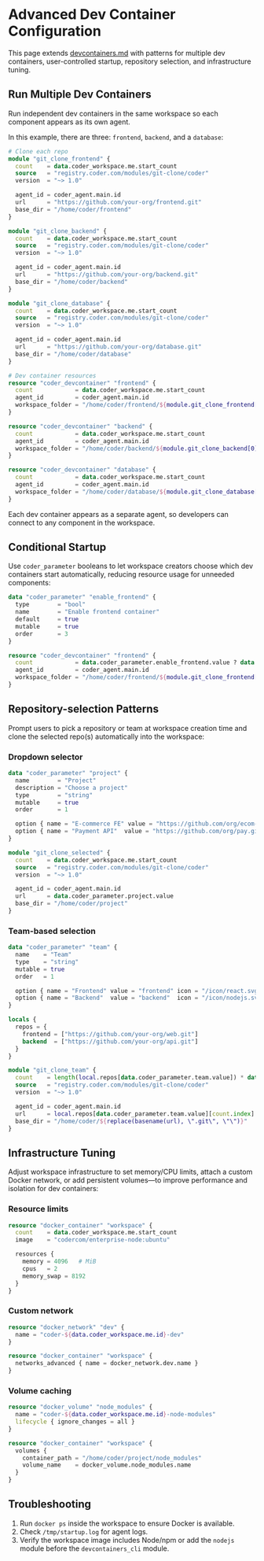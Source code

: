 # Advanced Dev Container Configuration

This page extends [devcontainers.md](./devcontainers.md) with patterns for multiple dev containers,
user-controlled startup, repository selection, and infrastructure tuning.

## Run Multiple Dev Containers

Run independent dev containers in the same workspace so each component appears as its own agent.

In this example, there are three: `frontend`, `backend`, and a `database`:

```terraform
# Clone each repo
module "git_clone_frontend" {
  count    = data.coder_workspace.me.start_count
  source   = "registry.coder.com/modules/git-clone/coder"
  version  = "~> 1.0"

  agent_id = coder_agent.main.id
  url      = "https://github.com/your-org/frontend.git"
  base_dir = "/home/coder/frontend"
}

module "git_clone_backend" {
  count    = data.coder_workspace.me.start_count
  source   = "registry.coder.com/modules/git-clone/coder"
  version  = "~> 1.0"

  agent_id = coder_agent.main.id
  url      = "https://github.com/your-org/backend.git"
  base_dir = "/home/coder/backend"
}

module "git_clone_database" {
  count    = data.coder_workspace.me.start_count
  source   = "registry.coder.com/modules/git-clone/coder"
  version  = "~> 1.0"

  agent_id = coder_agent.main.id
  url      = "https://github.com/your-org/database.git"
  base_dir = "/home/coder/database"
}

# Dev container resources
resource "coder_devcontainer" "frontend" {
  count            = data.coder_workspace.me.start_count
  agent_id         = coder_agent.main.id
  workspace_folder = "/home/coder/frontend/${module.git_clone_frontend[0].folder_name}"
}

resource "coder_devcontainer" "backend" {
  count            = data.coder_workspace.me.start_count
  agent_id         = coder_agent.main.id
  workspace_folder = "/home/coder/backend/${module.git_clone_backend[0].folder_name}"
}

resource "coder_devcontainer" "database" {
  count            = data.coder_workspace.me.start_count
  agent_id         = coder_agent.main.id
  workspace_folder = "/home/coder/database/${module.git_clone_database[0].folder_name}"
}
```

Each dev container appears as a separate agent, so developers can connect to any
component in the workspace.

## Conditional Startup

Use `coder_parameter` booleans to let workspace creators choose which dev containers start automatically,
reducing resource usage for unneeded components:

```terraform
data "coder_parameter" "enable_frontend" {
  type        = "bool"
  name        = "Enable frontend container"
  default     = true
  mutable     = true
  order       = 3
}

resource "coder_devcontainer" "frontend" {
  count            = data.coder_parameter.enable_frontend.value ? data.coder_workspace.me.start_count : 0
  agent_id         = coder_agent.main.id
  workspace_folder = "/home/coder/frontend/${module.git_clone_frontend[0].folder_name}"
}
```

## Repository-selection Patterns

Prompt users to pick a repository or team at workspace creation time and clone the selected repo(s) automatically into the workspace:

### Dropdown selector

```terraform
data "coder_parameter" "project" {
  name        = "Project"
  description = "Choose a project"
  type        = "string"
  mutable     = true
  order       = 1

  option { name = "E-commerce FE" value = "https://github.com/org/ecom-fe.git" icon = "/icon/react.svg" }
  option { name = "Payment API"  value = "https://github.com/org/pay.git"      icon = "/icon/nodejs.svg" }
}

module "git_clone_selected" {
  count    = data.coder_workspace.me.start_count
  source   = "registry.coder.com/modules/git-clone/coder"
  version  = "~> 1.0"

  agent_id = coder_agent.main.id
  url      = data.coder_parameter.project.value
  base_dir = "/home/coder/project"
}
```

### Team-based selection

```terraform
data "coder_parameter" "team" {
  name    = "Team"
  type    = "string"
  mutable = true
  order   = 1

  option { name = "Frontend" value = "frontend" icon = "/icon/react.svg" }
  option { name = "Backend"  value = "backend"  icon = "/icon/nodejs.svg" }
}

locals {
  repos = {
    frontend = ["https://github.com/your-org/web.git"]
    backend  = ["https://github.com/your-org/api.git"]
  }
}

module "git_clone_team" {
  count    = length(local.repos[data.coder_parameter.team.value]) * data.coder_workspace.me.start_count
  source   = "registry.coder.com/modules/git-clone/coder"
  version  = "~> 1.0"

  agent_id = coder_agent.main.id
  url      = local.repos[data.coder_parameter.team.value][count.index]
  base_dir = "/home/coder/${replace(basename(url), \".git\", \"\")}"
}
```

## Infrastructure Tuning

Adjust workspace infrastructure to set memory/CPU limits, attach a custom Docker network,
or add persistent volumes—to improve performance and isolation for dev containers:

### Resource limits

```terraform
resource "docker_container" "workspace" {
  count    = data.coder_workspace.me.start_count
  image    = "codercom/enterprise-node:ubuntu"

  resources {
    memory = 4096   # MiB
    cpus   = 2
    memory_swap = 8192
  }
}
```

### Custom network

```terraform
resource "docker_network" "dev" {
  name = "coder-${data.coder_workspace.me.id}-dev"
}

resource "docker_container" "workspace" {
  networks_advanced { name = docker_network.dev.name }
}
```

### Volume caching

```terraform
resource "docker_volume" "node_modules" {
  name = "coder-${data.coder_workspace.me.id}-node-modules"
  lifecycle { ignore_changes = all }
}

resource "docker_container" "workspace" {
  volumes {
    container_path = "/home/coder/project/node_modules"
    volume_name    = docker_volume.node_modules.name
  }
}
```

## Troubleshooting

1. Run `docker ps` inside the workspace to ensure Docker is available.
1. Check `/tmp/startup.log` for agent logs.
1. Verify the workspace image includes Node/npm or add the `nodejs` module before the `devcontainers_cli` module.
